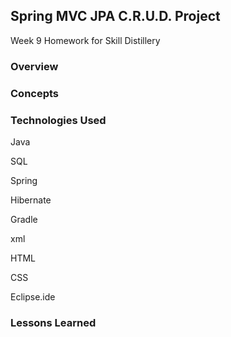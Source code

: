 ## Spring MVC JPA C.R.U.D. Project

Week 9 Homework for Skill Distillery

### Overview



### Concepts



### Technologies Used

Java

SQL

Spring

Hibernate

Gradle

xml

HTML

CSS

Eclipse.ide


### Lessons Learned
